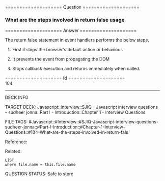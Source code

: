 ==================== Question ====================  

### What are the steps involved in return false usage  

==================== Answer ====================  

The return false statement in event handlers performs the below steps,

1. First it stops the browser's default action or behaviour.

2. It prevents the event from propagating the DOM

3. Stops callback execution and returns immediately when called.

==================== Id ====================  
104

---

DECK INFO

TARGET DECK: Javascript::Interview::SJIQ - Javascript interview questions - sudheer jonna::Part I - Introduction::Chapter 1 - Interview Questions

FILE TAGS: #Javascript::#Interview::#SJIQ-Javascript-interview-questions-sudheer-jonna::#Part-I-Introduction::#Chapter-1-Interview-Questions::#104-What-are-the-steps-involved-in-return-fals

Reference:

Related:

```dataview
LIST
where file.name = this.file.name
```

QUESTION STATUS: Safe to store
